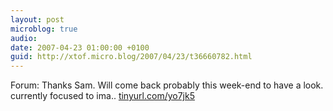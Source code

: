 ```yaml
---
layout: post
microblog: true
audio: 
date: 2007-04-23 01:00:00 +0100
guid: http://xtof.micro.blog/2007/04/23/t36660782.html
---
```

Forum: Thanks Sam. Will come back probably this week-end to have a look. currently focused to ima.. [tinyurl.com/yo7jk5](http://tinyurl.com/yo7jk5)
